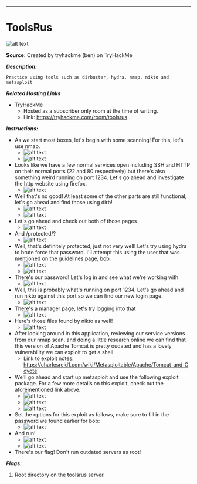 ****

# ToolsRus

![alt text](https://i.imgur.com/fAFiFoI.png)


**Source:** Created by tryhackme (ben) on TryHackMe

***Description:***
	

	Practice using tools such as dirbuster, hydra, nmap, nikto and metasploit

***Related Hosting Links***

- TryHackMe
  - Hosted as a subscriber only room at the time of writing.
  - Link: https://tryhackme.com/room/toolsrus

***Instructions:*** 

- As we start most boxes, let's begin with some scanning! For this, let's use nmap.
  - ![alt text](https://i.imgur.com/5zVSS46.png)
  - ![alt text](https://i.imgur.com/VrGnz6z.png)
- Looks like we have a few normal services open including SSH and HTTP on their normal ports (22  and 80 respectively) but there's also something weird running on port 1234. Let's go ahead and investigate the http website using firefox.
  - ![alt text](https://i.imgur.com/n7n9MPS.png)
- Well that's no good! At least some of the other parts are still functional, let's go ahead and find those using dirb!
  - ![alt text](https://i.imgur.com/OnQqoWb.png)
  - ![alt text](https://i.imgur.com/Wc4mUkK.png)
- Let's go ahead and check out both of those pages
  - ![alt text](https://i.imgur.com/0gUCbOA.png)
- And /protected/?
  - ![alt text](https://i.imgur.com/amssFbd.jpg)
- Well, that's definitely protected, just not very well! Let's try using hydra to brute force that password. I'll attempt this using the user that was mentioned on the guidelines page, bob.
  - ![alt text](https://i.imgur.com/JiS7xom.png)
  - ![alt text](https://i.imgur.com/b9p8oFy.png)
- There's our password!  Let's log in and see what we're working with
  - ![alt text](https://i.imgur.com/s1g4lSc.png)
- Well, this is probably what's running on port 1234. Let's go ahead and run nikto against this port so we can find our new login page. 
  - ![alt text](https://i.imgur.com/kgtRQhw.png)
- There's a manager page, let's try logging into that
  - ![alt text](https://i.imgur.com/LkuYKav.png)
- Here's those files found by nikto as well!
  - ![alt text](https://i.imgur.com/h1GM3K3.png)
- After looking around in this application, reviewing our service versions from our nmap scan, and doing a little research online we can find that this version of Apache Tomcat is pretty oudated and has a lovely vulnerability we can exploit to get a shell
  - Link to exploit notes: https://charlesreid1.com/wiki/Metasploitable/Apache/Tomcat_and_Coyote
- We'll go ahead and start up metasploit and use the following exploit package. For a few more details on this exploit, check out the aforementioned link above. 
  - ![alt text](https://i.imgur.com/ZKdhF6j.png)
  - ![alt text](https://i.imgur.com/WxqJYgf.png)
  - ![alt text](https://i.imgur.com/J0nKFYU.png)
- Set the options for this exploit as follows, make sure to fill in the password we found earlier for bob:
  - ![alt text](https://i.imgur.com/cApDY8y.png)
- And run!
  - ![alt text](https://i.imgur.com/Qp6gTpE.png)
  - ![alt text](https://i.imgur.com/WDmjwol.png)
- There's our flag! Don't run outdated servers as root! 



***Flags:***

1. Root directory on the toolsrus server. 
